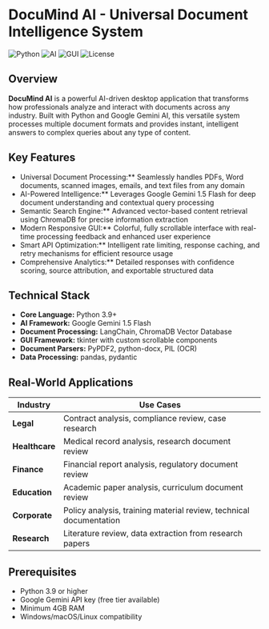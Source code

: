 # DocuMind AI - Universal Document Intelligence System

![Python](https://img.shields.io/badge/Python-3.9+-blue.svg)
![AI](https://img.shields.io/badge/AI-Google%20Gemini-orange.svg)
![GUI](https://img.shields.io/badge/GUI-tkinter-green.svg)
![License](https://img.shields.io/badge/License-MIT-green.svg)

##  Overview

**DocuMind AI** is a powerful AI-driven desktop application that transforms how professionals analyze and interact with documents across any industry. Built with Python and Google Gemini AI, this versatile system processes multiple document formats and provides instant, intelligent answers to complex queries about any type of content.


##  Key Features

-  Universal Document Processing:** Seamlessly handles PDFs, Word documents, scanned images, emails, and text files from any domain
-  AI-Powered Intelligence:** Leverages Google Gemini 1.5 Flash for deep document understanding and contextual query processing
-  Semantic Search Engine:** Advanced vector-based content retrieval using ChromaDB for precise information extraction
-  Modern Responsive GUI:** Colorful, fully scrollable interface with real-time processing feedback and enhanced user experience
-  Smart API Optimization:** Intelligent rate limiting, response caching, and retry mechanisms for efficient resource usage
-  Comprehensive Analytics:** Detailed responses with confidence scoring, source attribution, and exportable structured data

##  Technical Stack

- **Core Language:** Python 3.9+
- **AI Framework:** Google Gemini 1.5 Flash
- **Document Processing:** LangChain, ChromaDB Vector Database
- **GUI Framework:** tkinter with custom scrollable components
- **Document Parsers:** PyPDF2, python-docx, PIL (OCR)
- **Data Processing:** pandas, pydantic

##  Real-World Applications

| Industry | Use Cases |
|----------|-----------|
| **Legal** | Contract analysis, compliance review, case research |
| **Healthcare** | Medical record analysis, research document review |
| **Finance** | Financial report analysis, regulatory document review |
| **Education** | Academic paper analysis, curriculum document review |
| **Corporate** | Policy analysis, training material review, technical documentation |
| **Research** | Literature review, data extraction from research papers |

##  Prerequisites

- Python 3.9 or higher
- Google Gemini API key (free tier available)
- Minimum 4GB RAM
- Windows/macOS/Linux compatibility


